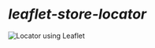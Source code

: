 # **_leaflet-store-locator_**

![Locator using Leaflet](https://github.com/Rishi-121/leaflet-store-locator/blob/master/locator.gif)
